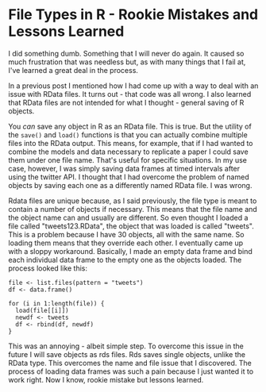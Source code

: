 # File Types in R - Rookie Mistakes and Lessons Learned

I did something dumb. Something that I will never do again. It caused so much frustration that was needless but, as with many things that I fail at, I've learned a great deal in the process.

In a previous post I mentioned how I had come up with a way to deal with an issue with RData files. It turns out - that code was all wrong. I also learned that RData files are not intended for what I thought - general saving of R objects.

You *can* save any object in R as an RData file. This is true. But the utility of the `save()` and `load()` functions is that you can actually combine multiple files into the RData output. This means, for example, that if I had wanted to combine the models and data necessary to replicate a paper I could save them under one file name.
That's useful for specific situations. In my use case, however, I was simply saving data frames at timed intervals after using the twitter API. I thought that I had overcome the problem of named objects by saving each one as a differently named RData file. I was wrong.

Rdata files are unique because, as I said previously, the file type is meant to contain a number of objects if necessary. This means that the file name and the object name can and usually are different. So even thought I loaded a file called "tweets123.RData", the object that was loaded is called "tweets". This is a problem because I have 30 objects, all with the same name. So loading them means that they override each other. I eventually came up with a sloppy workaround. Basically, I made an empty data frame and bind each individual data frame to the empty one as the objects loaded. The process looked like this:

```{r}
file <- list.files(pattern = "tweets")
df <- data.frame()

for (i in 1:length(file)) {
  load(file[[i]])
  newdf <- tweets
  df <- rbind(df, newdf)
}
```
This was an annoying - albeit simple step. To overcome this issue in the future I will save objects as rds files. Rds saves single objects, unlike the RData type. This overcomes the name and file issue that I discovered. The process of loading data frames was such a pain because I just wanted it to work right. Now I know, rookie mistake but lessons learned.
